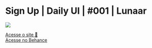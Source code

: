 # Sign Up | Daily UI | #001 | Lunaar
<img src="https://mir-s3-cdn-cf.behance.net/project_modules/fs/a76e84127652403.6146284a0a3c3.png"/>

<a href="https://lunaar.vercel.app/">Acesse o site 🔗 </a>
<br>
<a href="https://www.behance.net/gallery/127652403/Sign-Up-Daily-UI-001-Lunaar">Acesse no Behance</a>

